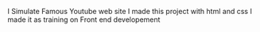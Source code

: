 I Simulate Famous Youtube web site
I made this project with html and css 
I made it as training on Front end developement
